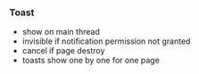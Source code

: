 ### Toast

* show on main thread
* invisible if notification permission not granted
* cancel if page destroy
* toasts show one by one for one page
